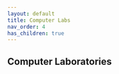 ```yaml
---
layout: default
title: Computer Labs
nav_order: 4
has_children: true
---
```


## Computer Laboratories
